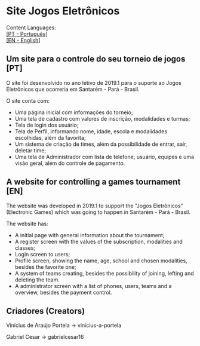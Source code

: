# Site Jogos Eletrônicos
Content Languages:<br/>
[[PT - Português]](#pt)<br/>
[[EN - English]](#en)

## Um site para o controle do seu torneio de jogos [PT]<a name="pt"></a>
O site foi desenvolvido no ano letivo de 2019.1 para o suporte ao Jogos Eletrônicos que ocorreria em Santarém - Pará - Brasil.

O site conta com: 
* Uma página inicial com informações do torneio; 
* Uma tela de cadastro com valores de inscrição, modalidades e turmas;
* Tela de login dos usuário;
* Tela de Perfil, informando nome, idade, escola e modalidades escolhidas, além da favorita;
* Um sistema de criação de times, além da possibilidade de entrar, sair, deletar time;
* Uma tela de Administrador com lista de telefone, usuário, equipes e uma visão geral, além do controle de pagamento.

## A website for controlling a games tournament [EN]<a name="en"></a>
The website was developed in 2019.1 to support the "Jogos Eletrônicos" (Electronic Games) which was going to happen in Santarém - Pará - Brasil.

The website has:
* A initial page with general information about the tournament;
* A register screen with the values of the subscription, modalities and classes;
* Login screen to users;
* Profile screen, showing the name, age, school and chosen modalities, besides the favorite one;
* A system of teams creating, besides the possibility of joining, lefting and deleting the team.
* A administrator screen with a list of phones, users, teams and a overview, besides the payment control.

## Criadores (Creators)
Vinícius de Araújo Portela -> vinicius-a-portela

Gabriel Cesar -> gabrielcesar16
